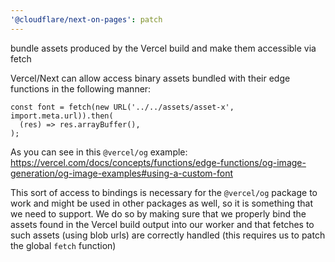 ```yaml
---
'@cloudflare/next-on-pages': patch
---
```


bundle assets produced by the Vercel build and make them accessible via fetch

Vercel/Next can allow access binary assets bundled with their edge functions in the following manner:

```
const font = fetch(new URL('../../assets/asset-x', import.meta.url)).then(
  (res) => res.arrayBuffer(),
);
```

As you can see in this `@vercel/og` example:
https://vercel.com/docs/concepts/functions/edge-functions/og-image-generation/og-image-examples#using-a-custom-font

This sort of access to bindings is necessary for the `@vercel/og` package to work and might be used in other packages
as well, so it is something that we need to support.
We do so by making sure that we properly bind the assets found in the Vercel build output into our worker
and that fetches to such assets (using blob urls) are correctly handled (this requires us to patch the global `fetch` function)
